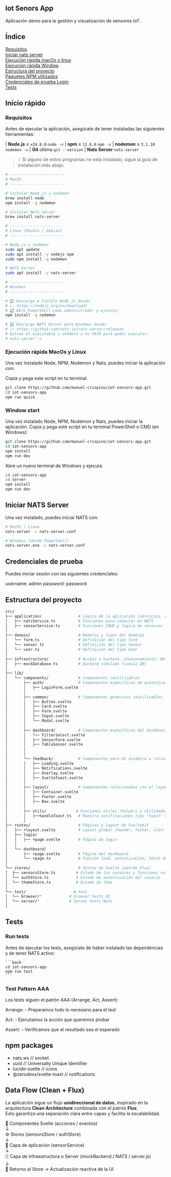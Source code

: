 ## Iot Senors App 

Aplicación demo para la gestión y visualización de sensores IoT. 

## Índice

<a href='#requisitos'>Requisitos</a>
<br/>
<a href='#iniciar-nats-server'>Iniciar nats server</a>
<br/>
<a href='#ejecución-rápida-macos-y-linux'>Ejecución rápida macOs y linux</a>
<br/>
<a href='#window-start'>Ejecución rápida Window</a>
<br/>
<a href='#estructura-del-proyecto'>Estructura del proyecto</a>
<br/>
<a href='#npm-packages'>Paquetes NPM utilizados</a>
<br/>
<a href='#credenciales-de-prueba'>Credenciales de prueba Login</a>
<br/>
<a href='#tests'>Tests</a>
<br/>


## Inicio rápido

###  Requisitos

Antes de ejecutar la aplicación, asegúrate de tener instaladas las siguientes herramientas:


| **Node.js**  ≥ `v24.8.0`  `node -v` 
| **npm**  ≥ `11.6.0`  `npm -v` 
| **nodemon**  ≥ `3.1.10`  `nodemon -v` 
| **Git**  última  `git --version` 
| **Nats Server** `nats-server`

> 💡 Si alguno de estos programas no está instalado, sigue la guía de instalación más abajo.

```bash
# ------------------------
# MacOS
# ------------------------

# Instalar Node.js y nodemon
brew install node
npm install -g nodemon

# Instalar NATS Server
brew install nats-server

# ------------------------
# Linux (Ubuntu / Debian)
# ------------------------

# Node.js y nodemon
sudo apt update
sudo apt install -y nodejs npm
sudo npm install -g nodemon

# NATS Server
sudo apt install -y nats-server

# ------------------------
# Windows
# ------------------------

# 1️⃣ Descarga e instala Node.js desde:
# 👉 https://nodejs.org/es/download/
# 2️⃣ Abre PowerShell como administrador y ejecuta:
npm install -g nodemon

# 3️⃣ Descarga NATS Server para Windows desde:
# 👉 https://github.com/nats-io/nats-server/releases
# Extrae el ejecutable y añádelo a tu PATH para poder ejecutar:
# nats-server -v

```
### Ejecución rápida MacOs y Linux 

Una vez instalado Node, NPM, Nodemon y Nats, puedes iniciar la aplicación con:

Copia y pega este script en tu terminal.

```bash
git clone https://github.com/manuel-crispino/iot-sensors-app.git
cd iot-sensors-app
npm run quick
```

### Window start

Una vez instalado Node, NPM, Nodemon y Nats, puedes iniciar la aplicación.
Copia y pega este script en tu terminal PowerShell o CMD (en Windows):

```bash
git clone https://github.com/manuel-crispino/iot-sensors-app.git
cd iot-sensors-app
npm install
npm run dev
```
Abre un nuevo terminal de Windows y ejecuta:

```bash
cd iot-sensors-app
cd server 
npm install
npm run dev
```


## Iniciar NATS Server

Una vez instalado, puedes iniciar NATS con:

```bash
# MacOS / Linux
nats-server -c nats-server.conf

# Windows (desde PowerShell)
nats-server.exe -c nats-server.conf
```

## Credenciales de prueba

Puedes iniciar sesión con las siguientes credenciales:

username: admin
password: password


## Estructura del proyecto
```bash
src/
├── application/                # Lógica de la aplicación (servicios, casos de uso)
│   ├── natsService.ts          # Funciones para conectar en NATS
│   ├── sensorService.ts        # Funciones CRUD y lógica de sensores
│
├── domain/                     # Modelos y tipos del dominio
│   └── form.ts                 # Definición del tipo form
│   └── sensor.ts               # Definición del tipo Sensor
│   └── user.ts                 # Definición del tipo User
│
├── infrastructure/             # Acceso a backend, almacenamiento, NATS
│   ├── mockDatabase.ts         # Backend simulado (simula DB)
│
├── lib/
│   └── components/             # Componentes reutilizables
│       ├── auth/               # Componentes específicos de autenticación
│       │   ├── LoginForm.svelte
│       │
│       ├── common/             # Componentes genéricos reutilizables
│       │   ├── Button.svelte
│       │   ├── Card.svelte
│       │   ├── Form.svelte
│       │   ├── Input.svelte
│       │   └── Modal.svelte
│       │
│       ├── dashboard/          # Componentes específicos del dashboard
│       │   └── FilterSelect.svelte
│       │   ├── SensorForm.svelte
│       │   ├── TablaSensor.svelte
│       │
│       │
│       └── feedback/           # Componentes para UI dinámica o retroalimentación
│       │   ├── Loading.svelte
│       │   ├── Notifications.svelte
│       │   ├── Overlay.svelte
│       │   ├── SvelteToast.svelte
│       │
│       ├── layout/             # Componentes relacionados con el layout global
│       │   ├── Container.svelte
│       │   ├── Footer.svelte
│       │   ├── Nav.svelte
│       │
│       ├── utils/             # Funciones útiles (helpers y utilidades generales)
│       │   ├──handleToast.ts   # Muestra notificaciones tipo "toast" con información del sensor 
│       │
├── routes/                     # Páginas y layout de SvelteKit
│   ├── +layout.svelte          # Layout global (header, footer, slot)
│   ├── login/
│   │   ├── +page.svelte        # Página de login
│   │   
│   └── dashboard/
│       ├── +page.svelte        # Página del dashboard
│       └── +page.ts            # Función load, autenticación, fetch de sensores
│
└── stores/                     # Stores de Svelte (patrón Flux)
│  ├── sensorsStore.ts         # Estado de los sensores y funciones reactivas
│  └── authStore.ts            # Estado de autenticación del usuario
│  └── themeStore.ts           # Estado de tema 
│
└── test/                     # test 
│  └── browser/*            # browser tests UI
│  └── server/*             # Server tests Nats
│
```
## Tests 

### Run tests
   Antes de ejecutar los tests, asegúrate de haber instalado las dependencias y de tener NATS activo:

    ```bash
    cd iot-sensors-app
    npm run test
    ```

### Test Pattern AAA 
  Los tests siguen el patrón AAA (Arrange, Act, Assert):

  Arrange:
    - Preparamos todo lo necesario para el test

  Act:
    - Ejecutamos la acción que queremos probar

  Assert:
    - Verificamos que el resultado sea el esperado

## npm packages 

- nats.ws   // socket 
- uuid      // Universally Unique Identifier
- lucide-svelte // icons 
- @zerodevx/svelte-toast // notifications


## Data Flow (Clean + Flux)

La aplicación sigue un flujo **unidireccional de datos**, inspirado en la arquitectura **Clean Architecture** combinada con el patrón **Flux**.  
Esto garantiza una separación clara entre capas y facilita la escalabilidad.

🧩 Componentes Svelte (acciones / eventos)
<br/>
↓
<br/>
⚙️ Stores (sensorsStore / authStore)
<br/>
↓
<br/>
🧠 Capa de aplicación (sensorService)
<br/>
↓
<br/>
🗄️ Capa de infraestructura o Server (mockBackend / NATS / server.js)
<br/>
↓
<br/>
🔁 Retorno al Store → Actualización reactiva de la UI
<br/>
